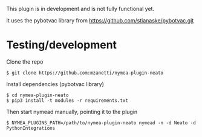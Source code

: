This plugin is in development and is not fully functional yet.

It uses the pybotvac library from https://github.com/stianaske/pybotvac.git

# Testing/development

Clone the repo

    $ git clone https://github.com:mzanetti/nymea-plugin-neato

Install dependencies (pybotvac library)

    $ cd nymea-plugin-neato
    $ pip3 install -t modules -r requirements.txt


Then start nymead manually, pointing it to the plugin

    $ NYMEA_PLUGINS_PATH=/path/to/nymea-plugin-neato nymead -n -d Neato -d PythonIntegrations


